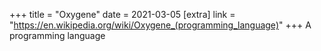 +++
title = "Oxygene"
date = 2021-03-05
[extra]
link = "https://en.wikipedia.org/wiki/Oxygene_(programming_language)"
+++
A programming language

